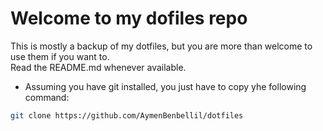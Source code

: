 # Welcome to my dofiles repo
This is mostly a backup of my dotfiles, but you are more than welcome to use them if you want to.\
Read the README.md whenever available.

- Assuming you have git installed, you just have to copy yhe following command:
```sh
git clone https://github.com/AymenBenbellil/dotfiles
```
